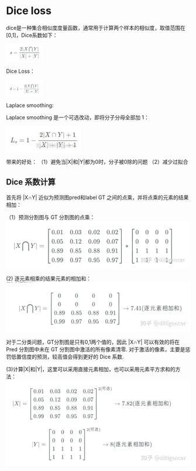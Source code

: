 # Dice loss
dice是一种集合相似度度量函数，通常用于计算两个样本的相似度，取值范围在[0,1]，Dice系数如下：

   <img src="img/dice coefficient.png" alt="图片alt"  width="20%" div align=center>

Dice Loss：
    
<img src="img/dice loss.png" alt="图片alt"  width="20%" div align=center>


Laplace smoothing:

Laplace smoothing 是一个可选改动，即将分子分母全部加 1：

<img src="img/dice laplace.png" alt="图片alt"  width="40%" div align=center>

带来的好处：
（1）避免当|X|和|Y|都为0时，分子被0除的问题
（2）减少过拟合

## Dice 系数计算

首先将 |X∩Y| 近似为预测图pred和label GT 之间的点乘，并将点乘的元素的结果相加：

（1）预测分割图与 GT 分割图的点乘：
<img src="img/calculate.png">

(2) 逐元素相乘的结果元素的相加和：
<img src="img/dice cal res.png">

对于二分类问题，GT分割图是只有0,1两个值的，因此 |X∩Y| 可以有效的将在 Pred 分割图中未在 GT 分割图中激活的所有像素清零. 对于激活的像素，主要是惩罚低置信度的预测，较高值会得到更好的 Dice 系数.

(3)计算|X|和|Y|，这里可以采用直接元素相加，也可以采用元素平方求和的方法：
<img src="img/dice cal res2.png">

